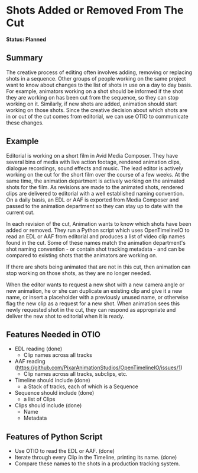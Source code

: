 # Shots Added or Removed From The Cut

**Status: Planned**

## Summary

The creative process of editing often involves adding, removing or replacing shots in a sequence. Other groups of people working on the same project want to know about changes to the list of shots in use on a day to day basis. For example, animators working on a shot should be informed if the shot they are working on has been cut from the sequence, so they can stop working on it. Similarly, if new shots are added, animation should start working on those shots. Since the creative decision about which shots are in or out of the cut comes from editorial, we can use OTIO to communicate these changes.

## Example
Editorial is working on a short film in Avid Media Composer. They have several bins of media with live action footage, rendered animation clips, dialogue recordings, sound effects and music. The lead editor is actively working on the cut for the short film over the course of a few weeks. At the same time, the animation department is actively working on the animated shots for the film. As revisions are made to the animated shots, rendered clips are delivered to editorial with a well established naming convention. On a daily basis, an EDL or AAF is exported from Media Composer and passed to the animation department so they can stay up to date with the current cut.

In each revision of the cut, Animation wants to know which shots have been added or removed. They run a Python script which uses OpenTimelineIO to read an EDL or AAF from editorial and produces a list of video clip names found in the cut. Some of these names match the animation department's shot naming convention - or contain shot tracking metadata - and can be compared to existing shots that the animators are working on.

If there are shots being animated that are not in this cut, then animation can stop working on those shots, as they are no longer needed.

When the editor wants to request a new shot with a new camera angle or new animation, he or she can duplicate an existing clip and give it a new name, or insert a placeholder with a previously unused name, or otherwise flag the new clip as a request for a new shot. When animation sees this newly requested shot in the cut, they can respond as appropriate and deliver the new shot to editorial when it is ready.

## Features Needed in OTIO

- EDL reading (done)
    - Clip names across all tracks
- AAF reading (https://github.com/PixarAnimationStudios/OpenTimelineIO/issues/1)
    - Clip names across all tracks, subclips, etc.
- Timeline should include (done)
    -  a Stack of tracks, each of which is a Sequence
- Sequence should include (done)
    - a list of Clips
- Clips should include (done)
    - Name
    - Metadata

## Features of Python Script

- Use OTIO to read the EDL or AAF. (done)
- Iterate through every Clip in the Timeline, printing its name. (done)
- Compare these names to the shots in a production tracking system.